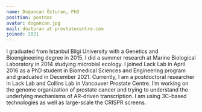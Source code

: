 ```yaml
---
name: Doğancan Özturan, PhD
position: postdoc
avatar: dogancan.jpg
mail: dozturan at prostatecentre.com
joined: 2021
---
```


<p>
I graduated from Istanbul Bilgi University with a Genetics and Bioengineering degree in 2015. I did a summer research at Marine Biological Laboratory in 2014 studying microbial ecology. I joined Lack Lab in April 2016 as a PhD student in Biomedical Sciences and Engineering program and graduated in December 2021. Currently, I am a postdoctoral researcher in Lack Lab and Collins Lab in Vancouver Prostate Centre.
I’m working on the genome organization of prostate cancer and trying to understand the underlying mechanisms of AR-driven transcription. I am using 3C-based technologies as well as large-scale the CRISPR screens. 
</p>